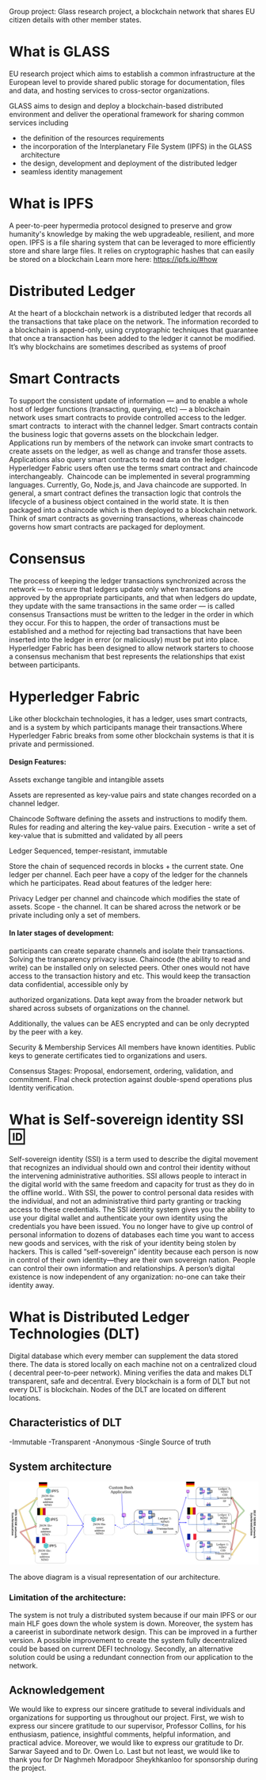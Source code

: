 Group project: Glass research project, a blockchain network that shares EU citizen details with other member states.
# What is GLASS
EU research project which aims to establish a common infrastructure at the European level to provide shared public storage for documentation, files and data, and hosting services to cross-sector organizations.

GLASS aims to design and deploy a blockchain-based distributed environment and deliver the operational framework for sharing common services including

* the definition of the resources requirements
* the incorporation of the Interplanetary File System (IPFS) in the GLASS architecture
* the design, development and deployment of the distributed ledger
* seamless identity management

# What is IPFS
A peer-to-peer hypermedia protocol designed to preserve and grow humanity's knowledge by making the web upgradeable, resilient, and more open. IPFS is a file sharing system that can be leveraged to more efficiently store and share large files. It relies on cryptographic hashes that can easily be stored on a blockchain Learn more here: https://ipfs.io/#how


# Distributed Ledger
At the heart of a blockchain network is a distributed ledger that records all the transactions that take place on the network. The information recorded to a blockchain is append-only, using cryptographic techniques that guarantee that once a transaction has been added to the ledger it cannot be modified. It’s why blockchains are sometimes described as systems of proof

# Smart Contracts
To support the consistent update of information — and to enable a whole host of ledger functions (transacting, querying, etc) — a blockchain network uses smart contracts to provide controlled access to the ledger. smart contracts  to interact with the channel ledger. Smart contracts contain the business logic that governs assets on the blockchain ledger. Applications run by members of the network can invoke smart contracts to create assets on the ledger, as well as change and transfer those assets. Applications also query smart contracts to read data on the ledger. Hyperledger Fabric users often use the terms smart contract and chaincode interchangeably.  Chaincode can be implemented in several programming languages. Currently, Go, Node.js, and Java chaincode are supported. In general, a smart contract defines the transaction logic that controls the lifecycle of a business object contained in the world state. It is then packaged into a chaincode which is then deployed to a blockchain network. Think of smart contracts as governing transactions, whereas chaincode governs how smart contracts are packaged for deployment.

# Consensus
The process of keeping the ledger transactions synchronized across the network — to ensure that ledgers update only when transactions are approved by the appropriate participants, and that when ledgers do update, they update with the same transactions in the same order — is called consensus Transactions must be written to the ledger in the order in which they occur. For this to happen, the order of transactions must be established and a method for rejecting bad transactions that have been inserted into the ledger in error (or maliciously) must be put into place. Hyperledger Fabric has been designed to allow network starters to choose a consensus mechanism that best represents the relationships that exist between participants.

# Hyperledger Fabric
Like other blockchain technologies, it has a ledger, uses smart contracts, and is a system by which participants manage their transactions.Where Hyperledger Fabric breaks from some other blockchain systems is that it is private and permissioned. 
#### Design Features:

Assets
exchange tangible and intangible assets

Assets are represented as key-value pairs and state changes recorded on a channel ledger.

Chaincode
Software defining the assets and instructions to modify them. Rules for reading and altering the key-value pairs. Execution - write a set of key-value that is submitted and validated by all peers

Ledger
Sequenced, temper-resistant, immutable

Store the chain of sequenced records in blocks + the current state. One ledger per channel. Each peer have a copy of the ledger for the channels which he participates. Read about features of the ledger here:


Privacy
Ledger per channel and chaincode which modifies the state of assets. Scope - the channel. It can be shared across the network or be private including only a set of members.

#### In later stages of development:

participants can create separate channels and isolate their transactions. Solving the transparency privacy issue. Chaincode (the ability to read and write) can be installed only on selected peers. Other ones would not have access to the transaction history and etc. This would keep the transaction data confidential, accessible only by

authorized organizations. Data kept away from the broader network but shared across subsets of organizations on the channel.

Additionally, the values can be AES encrypted and can be only decrypted by the peer with a key.

Security & Membership Services
All members have known identities. Public keys to generate certificates tied to organizations and users.

Consensus
Stages: Proposal, endorsement, ordering, validation, and commitment. FInal check protection against double-spend operations plus Identity verification.

# What is Self-sovereign identity SSI 🆔

Self-sovereign identity (SSI) is a term used to describe the digital movement that recognizes an individual should own and control their identity without the intervening administrative authorities. SSI allows people to interact in the digital world with the same freedom and capacity for trust as they do in the offline world.. With SSI, the power to control personal data resides with the individual, and not an administrative third party granting or tracking access to these credentials. The SSI identity system gives you the ability to use your digital wallet and authenticate your own identity using the credentials you have been issued. You no longer have to give up control of personal information to dozens of databases each time you want to access new goods and services, with the risk of your identity being stolen by hackers. This is called “self-sovereign” identity because each person is now in control of their own identity—they are their own sovereign nation. People can control their own information and relationships. A person’s digital existence is now independent of any organization: no-one can take their identity away.

# What is Distributed Ledger Technologies (DLT)

Digital database which every member can supplement the data stored there. The data is stored locally on each machine not on a centralized cloud ( decentral peer-to-peer network). Mining verifies the data and makes DLT transparent, safe and decentral. Every blockchain is a form of DLT but not every DLT is blockchain. Nodes of the DLT are located on different locations.

## Characteristics of DLT
-Immutable
-Transparent
-Anonymous
-Single Source of truth


## System architecture

![visual representation of our architecture](https://github.com/Conor-King/Glass_Project/blob/main/Teams_Files/system_architecture.png)

The above diagram is a visual representation of our architecture. 

### Limitation of the architecture:
The system is not truly a distributed system because if our main IPFS or our main HLF goes down the whole system is down. Moreover, the system has a careerist in subordinate network design. This can be improved in a further version. A possible improvement to create the system fully decentralized could be based on current DEFI technology. Secondly, an alternative solution could be using a redundant connection from our application to the network. 

## Acknowledgement
We would like to express our sincere gratitude to several individuals and organizations for supporting us throughout our project. First, we wish to express our sincere gratitude to our supervisor, Professor Collins, for his enthusiasm, patience, insightful comments, helpful information, and practical advice. Moreover, we would like to express our gratitude to Dr. Sarwar Sayeed and to Dr. Owen Lo. Last but not least, we would like to thank you for Dr Naghmeh Moradpoor Sheykhkanloo for sponsorship during the project.

